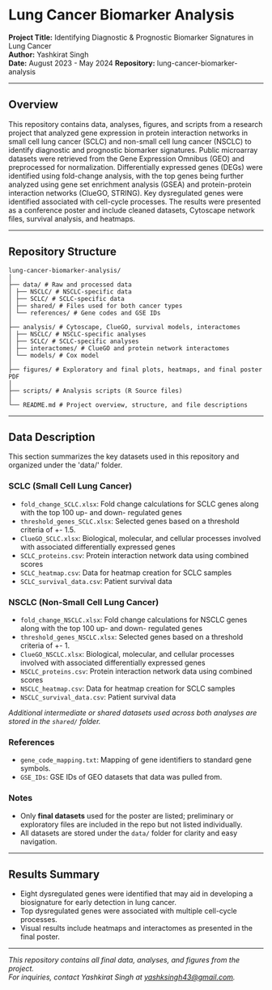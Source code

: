 # Lung Cancer Biomarker Analysis

**Project Title:** Identifying Diagnostic & Prognostic Biomarker Signatures in Lung Cancer  
**Author:** Yashkirat Singh  
**Date:** August 2023 - May 2024
**Repository:** lung-cancer-biomarker-analysis  

---

## Overview

This repository contains data, analyses, figures, and scripts from a research project that analyzed gene expression in protein interaction networks in small cell lung cancer (SCLC) and non-small cell lung cancer (NSCLC) to identify diagnostic and prognostic biomarker signatures. Public microarray datasets were retrieved from the Gene Expression Omnibus (GEO) and preprocessed for normalization. Differentially expressed genes (DEGs) were identified using fold-change analysis, with the top genes being further analyzed using gene set enrichment analysis (GSEA) and protein-protein interaction networks (ClueGO, STRING). Key dysregulated genes were identified associated with cell-cycle processes. The results were presented as a conference poster and include cleaned datasets, Cytoscape network files, survival analysis, and heatmaps. 

---

## Repository Structure
```
lung-cancer-biomarker-analysis/
│
├── data/ # Raw and processed data
│ ├── NSCLC/ # NSCLC-specific data
│ ├── SCLC/ # SCLC-specific data
│ ├── shared/ # Files used for both cancer types
│ └── references/ # Gene codes and GSE IDs
│
├── analysis/ # Cytoscape, ClueGO, survival models, interactomes
│ ├── NSCLC/ # NSCLC-specific analyses
│ ├── SCLC/ # SCLC-specific analyses
│ ├── interactomes/ # ClueGO and protein network interactomes
│ └── models/ # Cox model
│
├── figures/ # Exploratory and final plots, heatmaps, and final poster PDF
│
├── scripts/ # Analysis scripts (R Source files)
│
└── README.md # Project overview, structure, and file descriptions
```
---

## Data Description

This section summarizes the key datasets used in this repository and organized under the 'data/' folder.

### SCLC (Small Cell Lung Cancer)
- `fold_change_SCLC.xlsx`: Fold change calculations for SCLC genes along with the top 100 up- and down- regulated genes
- `threshold_genes_SCLC.xlsx`: Selected genes based on a threshold criteria of +- 1.5.
- `ClueGO_SCLC.xlsx`: Biological, molecular, and cellular processes involved with associated differentially expressed genes
- `SCLC_proteins.csv`: Protein interaction network data using combined scores
- `SCLC_heatmap.csv`: Data for heatmap creation for SCLC samples
- `SCLC_survival_data.csv`: Patient survival data

### NSCLC (Non-Small Cell Lung Cancer)
- `fold_change_NSCLC.xlsx`: Fold change calculations for NSCLC genes along with the top 100 up- and down- regulated genes
- `threshold_genes_NSCLC.xlsx`: Selected genes based on a threshold criteria of +- 1.
- `ClueGO_NSCLC.xlsx`: Biological, molecular, and cellular processes involved with associated differentially expressed genes
- `NSCLC_proteins.csv`: Protein interaction network data using combined scores
- `NSCLC_heatmap.csv`: Data for heatmap creation for SCLC samples
- `NSCLC_survival_data.csv`: Patient survival data

*Additional intermediate or shared datasets used across both analyses are stored in the `shared/` folder.*

### References
- `gene_code_mapping.txt`: Mapping of gene identifiers to standard gene symbols.  
- `GSE_IDs`: GSE IDs of GEO datasets that data was pulled from.

### Notes
- Only **final datasets** used for the poster are listed; preliminary or exploratory files are included in the repo but not listed individually.  
- All datasets are stored under the `data/` folder for clarity and easy navigation.

---

## Results Summary
- Eight dysregulated genes were identified that may aid in developing a biosignature for early detection in lung cancer.
- Top dysregulated genes were associated with multiple cell-cycle processes.
- Visual results include heatmaps and interactomes as presented in the final poster.

---

*This repository contains all final data, analyses, and figures from the project.*  
*For inquiries, contact Yashkirat Singh at yashksingh43@gmail.com.*

